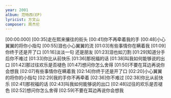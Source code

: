 ```yaml
---
year: 2001
album: 范特西(EP)
lyricist: 方文山
composer: 周杰伦
---
```

[00:00.000]
[00:35]走在熙来攘往的街头
[00:41]你不再牵着我的手
[00:48]小心翼翼的将你小指勾
[00:55]泪也小心翼翼的流
[01:03]有些事情你在瞒着我
[01:09]你终于还是开了口
[01:16]淡淡一句 还是朋友
[01:23]泪也如刀割
[01:29]知道分手后你不难过
[01:33]你比从前快乐
[01:36]那祝福的话
[01:38]叫我如何能够说的出口
[01:42]那过往欢乐是否褪色
[01:47]想问你怎么舍得
[01:50]不要在耳边再说你会想我
[02:07]有些事情你在瞒着我
[02:14]你终于还是开了口
[02:20]小心翼翼的将你的小指勾
[02:29]我的手你不再牵着
[02:36]你不难过
[02:38]你比从前快乐
[02:41]那祝福的话
[02:43]叫我如何能够说的出口
[02:48]过往的欢乐是否褪色
[02:52]想问你怎么舍得
[02:59]不要在耳边再说你会想我